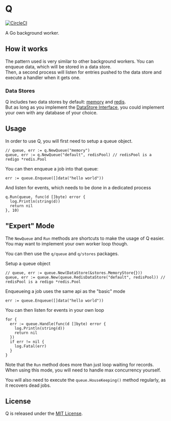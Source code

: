 # Q

[![CircleCI](https://circleci.com/gh/dmathieu/q/tree/master.svg?style=svg)](https://circleci.com/gh/dmathieu/q/tree/master)

A Go background worker.

## How it works

The pattern used is very similar to other background workers. You can enqueue data, which will be stored in a data store.  
Then, a second process will listen for entries pushed to the data store and execute a handler when it gets one.

### Data Stores

Q includes two data stores by default: [memory](stores/memory.go) and [redis](stores/redis.go).  
But as long as you implement the [DataStore Interface](stores/main.go), you could implement your own with any database of your choice.

## Usage

In order to use Q, you will first need to setup a queue object.

```golang
// queue, err := q.NewQueue("memory")
queue, err := q.NewQueue("default", redisPool) // redisPool is a redigo *redis.Pool
```

You can then enqueue a job into that queue:

```golang
err := queue.Enqueue([]data("hello world"))
```

And listen for events, which needs to be done in a dedicated process

```golang
q.Run(queue, func(d []byte) error {
  log.Println(string(d))
  return nil
}, 10)
```

## "Expert" Mode

The `NewQueue` and `Run` methods are shortcuts to make the usage of Q easier.  
You may want to implement your own worker loop though.

You can then use the `q/queue` and `q/stores` packages.

Setup a queue object

```golang
// queue, err := queue.New(DataStore(&stores.MemoryStore{}))
queue, err := queue.New(queue.RedisDataStore("default", redisPool)) // redisPool is a redigo *redis.Pool
```

Enqueueing a job uses the same api as the "basic" mode

```golang
err := queue.Enqueue([]data("hello world"))
```

You can then listen for events in your own loop

```golang
for {
  err := queue.Handle(func(d []byte) error {
    log.Println(string(d))
    return nil
  })
  if err != nil {
    log.Fatal(err)
  }
}
```

Note that the `Run` method does more than just loop waiting for records.
When using this mode, you will need to handle max concurrency yourself.

You will also need to execute the `queue.HouseKeeping()` method regularly, as it recovers dead jobs.

## License

Q is released under the [MIT License](http://www.opensource.org/licenses/MIT).
